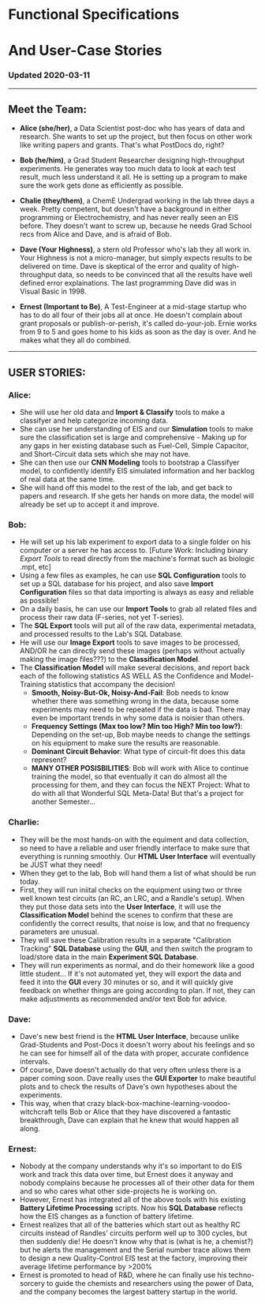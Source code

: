 # Functional Specifications
# And User-Case Stories
### __Updated 2020-03-11__
--------------------------------------------------------

## Meet the Team:
* __Alice (she/her)__, a Data Scientist post-doc who has years of data and research. She wants to set up the project, but then focus on other work like writing papers and grants. That's what PostDocs do, right?

* __Bob (he/him)__, a Grad Student Researcher designing high-throughput experiments. He generates way too much data to look at each test result, much less understand it all. He is setting up a program to make sure the work gets done as efficiently as possible. 

* __Chalie (they/them)__, a ChemE Undergrad working in the lab three days a week. Pretty competent, but doesn't have a background in either programming or Electrochemistry, and has never really seen an EIS before. They doesn't want to screw up, because he needs Grad School recs from Alice and Dave, and is afraid of Bob.

* __Dave (Your Highness)__, a stern old Professor who's lab they all work in. Your Highness is not a micro-manager, but simply expects results to be delivered on time. Dave is skeptical of the error and quality of high-throughput data, so needs to be convinced that all the results have well defined error explainations. The last programming Dave did was in Visual Basic in 1998.

* __Ernest (Important to Be)__, A Test-Engineer at a mid-stage startup who has to do all four of their jobs all at once. He doesn't complain about grant proposals or publish-or-perish, it's called do-your-job. Ernie works from 9 to 5 and goes home to his kids as soon as the day is over. And he makes what they all do combined. 

---------------------------------------------------------

## USER STORIES:

### Alice:
 * She will use her old data and __Import & Classify__ tools to make a classifyer and help categorize incoming data.
 * She can use her understanding of EIS and our __Simulation__ tools to make sure the classification set is large and comprehensive - Making up for any gaps in her existing database such as Fuel-Cell, Simple Capacitor, and Short-Circuit data sets which she may not have.
 * She can then use our __CNN Modeling__ tools to bootstrap a Classifyer model, to confidently identify EIS simulated information and her backlog of real data at the same time.
 * She will hand off this model to the rest of the lab, and get back to papers and research. If she gets her hands on more data, the model will already be set up to accept it and improve.

### Bob: 
 * He will set up his lab experiment to export data to a single folder on his computer or a server he has access to. [Future Work: Including binary _Export Tools_ to read directly from the machine's format such as biologic .mpt, etc]
 * Using a few files as examples, he can use __SQL Configuration__ tools to set up a SQL database for his project, and also save __Import Configuration__ files so that data importing is always as easy and reliable as possible!
 * On a daily basis, he can use our __Import Tools__ to grab all related files and process their raw data (F-series, not yet T-series).
 * The __SQL Export__ tools will put all of the raw data, experimental metadata, and processed results to the Lab's SQL Database. 
 * He will use our __Image Export__ tools to save images to be processed, AND/OR he can directly send these images (perhaps without actually making the image files???) to the __Classification Model__.
 * The __Classification Model__ will make several decisions, and report back each of the following statistics AS WELL AS the Confidence and Model-Training statistics that accompany the decision!
	* __Smooth, Noisy-But-Ok, Noisy-And-Fail__: Bob needs to know whether there was something wrong in the data, because some experiments may need to be repeated if the data is bad. There may even be important trends in why some data is noisier than others.
	* __Frequency Settings (Max too low? Min too High? Min too low?)__: Depending on the set-up, Bob maybe needs to change the settings on his equipment to make sure the results are reasonable. 
	* __Dominant Circuit Behavior__: What type of circuit-fit does this data represent? 
	* __MANY OTHER POSISBILITIES__: Bob will work with Alice to continue training the model, so that eventually it can do almost all the processing for them, and they can focus the NEXT Project: What to do with all that Wonderful SQL Meta-Data! But that's a project for another Semester...

### Charlie: 
 * They will be the most hands-on with the equiment and data collection, so need to have a reliable and user friendly interface to make sure that everything is running smoothly. Our __HTML User Interface__ will eventually be JUST what they need!
 * When they get to the lab, Bob will hand them a list of what should be run today. 
 * First, they will run iniital checks on the equipment using two or three well known test circuits (an RC, an LRC, and a Randle's setup). When they put those data sets into the __User Interface__, it will use the __Classification Model__ behind the scenes to confirm that these are confidently the correct results, that noise is low, and that no frequency parameters are unusual. 
 * They will save these Calibration results in a separate "Calibration Tracking" __SQL Database__ using the __GUI__, and then switch the program to load/store data in the main __Experiment SQL Database__. 
 * They will run experiments as normal, and do their homework like a good little student... If it's not automated yet, they will export the data and feed it into the __GUI__ every 30 minutes or so, and it will quickly give feedback on whether things are going according to plan. If not, they can make adjustments as recommended and/or text Bob for advice. 

### Dave: 
 * Dave's new best friend is the __HTML User Interface__, because unlike Grad-Students and Post-Docs it doesn't worry about his feelings and so he can see for himself all of the data with proper, accurate confidence intervals. 
 * Of course, Dave doesn't actually do that very often unless there is a paper coming soon. Dave really uses the __GUI Exporter__ to make beautiful plots and to check the results of Dave's own hypotheses about the experiments. 
 * This way, when that crazy black-box-machine-learning-voodoo-witchcraft tells Bob or Alice that they have discovered a fantastic breakthrough, Dave can explain that he knew that would happen all along.

### Ernest: 
 * Nobody at the company understands why it's so important to do EIS work and track this data over time, but Ernest does it anyway and nobody complains because he processes all of their other data for them and so who cares what other side-projects he is working on.
 * However, Ernest has integrated all of the above tools with his existing __Battery Lifetime Processing__ scripts. Now his __SQL Database__ reflects how the EIS changes as a function of battery lifetime. 
 * Ernest realizes that all of the batteries which start out as healthy RC circuits instead of Randles' circuits perform well up to 300 cycles, but then suddenly die! He doesn't know why that is (what is he, a chemist?) but he alerts the management and the Serial number trace allows them to design a new Quality-Control EIS test at the factory, improving their average lifetime performance by >200%
 * Ernest is promoted to head of R&D, where he can finally use his techno-sorcery to guide the chemists and researchers using the power of Data, and the company becomes the largest battery startup in the world. 
